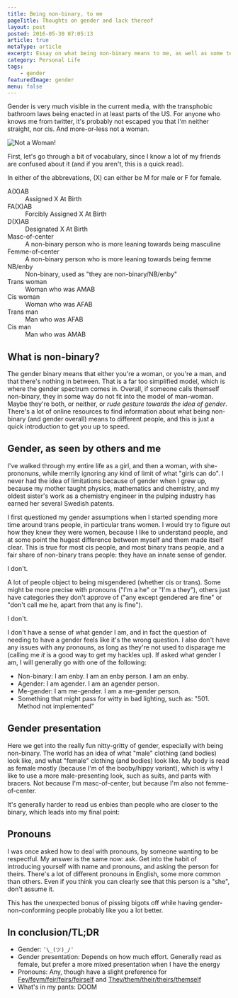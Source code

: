 ```yaml
---
title: Being non-binary, to me
pageTitle: Thoughts on gender and lack thereof
layout: post
posted: 2016-05-30 07:05:13
article: true
metaType: article
excerpt: Essay on what being non-binary means to me, as well as some terms that can be useful to find words for your own gender experience and exploration.
category: Personal Life
tags:
    - gender
featuredImage: gender
menu: false
---
```


<p class="c-lead c-lead--ornamented"><span class="c-lead__opening">Gender is very much visible in the current</span> media, with the transphobic bathroom laws being enacted in at least parts of the US. For anyone who knows me from twitter, it's probably not escaped you that I'm neither straight, nor cis. And more-or-less not a woman.</p>

![Not a Woman!](http://i.makeagif.com/media/5-30-2016/_CQ4LU.gif)

First, let's go through a bit of vocabulary, since I know a lot of my friends are confused about it (and if you aren't, this is a quick read).

In either of the abbrevations, (X) can either be M for male or F for female.

<dl class="typl8-dictionary-style">
    <dt>A(X)AB</dt>
    <dd>Assigned X At Birth</dd>
    <dt>FA(X)AB</dt>
    <dd>Forcibly Assigned X At Birth</dd>
    <dt>D(X)AB</dt>
    <dd>Designated X At Birth</dd>
    <dt>Masc-of-center</dt>
    <dd>A non-binary person who is more leaning towards being masculine</dd>
    <dt>Femme-of-center</dt>
    <dd>A non-binary person who is more leaning towards being femme</dd>
    <dt>NB/enby</dt>
    <dd>Non-binary, used as "they are non-binary/NB/enby"</dd>
    <dt>Trans woman</dt>
    <dd>Woman who was AMAB</dd>
    <dt>Cis woman</dt>
    <dd>Woman who was AFAB</dd>
    <dt>Trans man</dt>
    <dd>Man who was AFAB</dd>
    <dt>Cis man</dt>
    <dd>Man who was AMAB</dd>
</dl>

## What is non-binary?

The gender binary means that either you're a woman, or you're a man, and that there's nothing in between. That is a far too simplified model, which is where the gender spectrum comes in. Overall, if someone calls themself non-binary, they in some way do not fit into the model of man-woman. Maybe they're both, or neither, or *rude gesture towards the idea of gender*. There's a lot of online resources to find information about what being non-binary (and gender overall) means to different people, and this is just a quick introduction to get you up to speed.

## Gender, as seen by others and me

I've walked through my entire life as a girl, and then a woman, with she-prononuns, while merrily ignoring any kind of limit of what "girls can do". I never had the idea of limitations because of gender when I grew up, because my mother taught physics, mathematics and chemistry, and my oldest sister's work as a chemistry engineer in the pulping industry has earned her several Swedish patents.

I first questioned my gender assumptions when I started spending more time around trans people, in particular trans women. I would try to figure out how they knew they were women, because I like to understand people, and at some point the hugest difference between myself and them made itself clear. This is true for most cis people, and most binary trans people, and a fair share of non-binary trans people: they have an innate sense of gender.

I don't.

A lot of people object to being misgendered (whether cis or trans). Some might be more precise with pronouns ("I'm a he" or "I'm a they"), others just have categories they don't approve of ("any except gendered are fine" or "don't call me he, apart from that any is fine").

I don't.

I don't have a sense of what gender I am, and in fact the question of needing to have a gender feels like it's the wrong question. I also don't have any issues with any pronouns, as long as they're not used to disparage me (calling me *it* is a good way to get my hackles up). If asked what gender I am, I will generally go with one of the following:

* Non-binary: I am enby. I am an enby person. I am an enby.
* Agender: I am agender. I am an agender person.
* Me-gender: I am me-gender. I am a me-gender person.
* Something that might pass for witty in bad lighting, such as: "501. Method not implemented"

## Gender presentation

Here we get into the really fun nitty-gritty of gender, especially with being non-binary. The world has an idea of what "male" clothing (and bodies) look like, and what "female" clothing (and bodies) look like. My body is read as female mostly (because I'm of the booby/hippy variant), which is why I like to use a more male-presenting look, such as suits, and pants with bracers. Not because I'm masc-of-center, but because I'm also not femme-of-center.

It's generally harder to read us enbies than people who are closer to the binary, which leads into my final point:

## Pronouns

I was once asked how to deal with pronouns, by someone wanting to be respectful. My answer is the same now: ask. Get into the habit of introducing yourself with name and pronouns, and asking the person for theirs. There's a lot of different pronouns in English, some more common than others. Even if you think you can clearly see that this person is a "she", don't assume it.

This has the unexpected bonus of pissing bigots off while having gender-non-conforming people probably like you a lot better.


## In conclusion/TL;DR

* Gender: `¯\_(ツ)_/¯`
* Gender presentation: Depends on how much effort. Generally read as female, but prefer a more mixed presentation when I have the energy
* Pronouns: Any, though have a slight preference for [Fey/feym/feir/feirs/feirself](http://pronoun.is/fey/feym/feir/feirs/feirself)  and [They/them/their/theirs/themself](http://pronoun.is/they/them/their/theirs/themself)
* What's in my pants: DOOM
